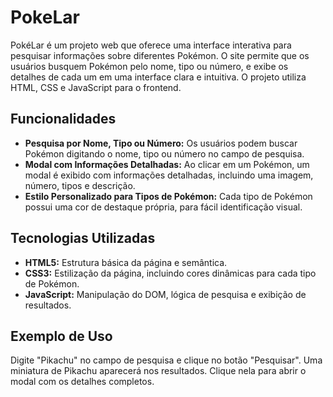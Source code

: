 # PokeLar

PokéLar é um projeto web que oferece uma interface interativa para pesquisar informações sobre diferentes Pokémon. O site permite que os usuários busquem Pokémon pelo nome, tipo ou número, e exibe os detalhes de cada um em uma interface clara e intuitiva. O projeto utiliza HTML, CSS e JavaScript para o frontend.

## Funcionalidades
- **Pesquisa por Nome, Tipo ou Número:** Os usuários podem buscar Pokémon digitando o nome, tipo ou número no campo de pesquisa.
- **Modal com Informações Detalhadas:** Ao clicar em um Pokémon, um modal é exibido com informações detalhadas, incluindo uma imagem, número, tipos e descrição.
- **Estilo Personalizado para Tipos de Pokémon:** Cada tipo de Pokémon possui uma cor de destaque própria, para fácil identificação visual.

## Tecnologias Utilizadas
- **HTML5:** Estrutura básica da página e semântica.
- **CSS3:** Estilização da página, incluindo cores dinâmicas para cada tipo de Pokémon.
- **JavaScript:** Manipulação do DOM, lógica de pesquisa e exibição de resultados.

## Exemplo de Uso
Digite "Pikachu" no campo de pesquisa e clique no botão "Pesquisar". Uma miniatura de Pikachu aparecerá nos resultados. Clique nela para abrir o modal com os detalhes completos.
